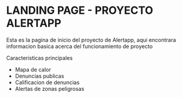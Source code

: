 # LANDING PAGE - PROYECTO ALERTAPP

Esta es la pagina de inicio del proyecto de Alertapp, aqui encontrara informacion basica acerca del funcionamiento de proyecto


Caracteristicas principales

+ Mapa de calor
+ Denuncias publicas
+ Calificacion de denuncias
+ Alertas de zonas peligrosas

